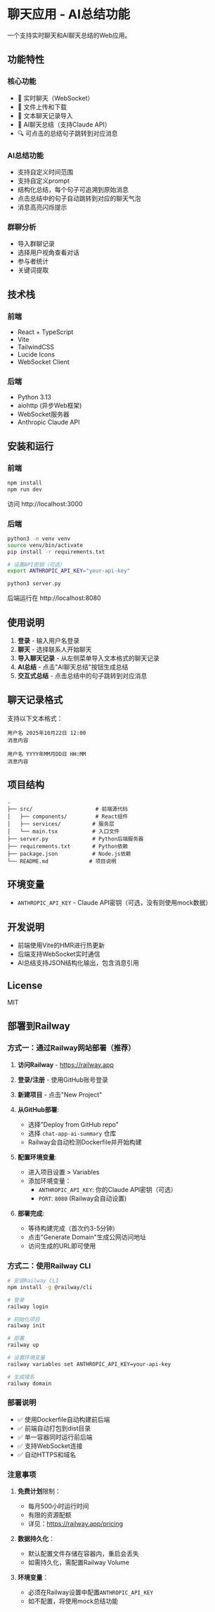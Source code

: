 # 聊天应用 - AI总结功能

一个支持实时聊天和AI聊天总结的Web应用。

## 功能特性

### 核心功能
- 💬 实时聊天（WebSocket）
- 📁 文件上传和下载
- 📝 文本聊天记录导入
- 🤖 AI聊天总结（支持Claude API）
- 🔍 可点击的总结句子跳转到对应消息

### AI总结功能
- 支持自定义时间范围
- 支持自定义prompt
- 结构化总结，每个句子可追溯到原始消息
- 点击总结中的句子自动跳转到对应的聊天气泡
- 消息高亮闪烁提示

### 群聊分析
- 导入群聊记录
- 选择用户视角查看对话
- 参与者统计
- 关键词提取

## 技术栈

### 前端
- React + TypeScript
- Vite
- TailwindCSS
- Lucide Icons
- WebSocket Client

### 后端
- Python 3.13
- aiohttp (异步Web框架)
- WebSocket服务器
- Anthropic Claude API

## 安装和运行

### 前端

```bash
npm install
npm run dev
```

访问 http://localhost:3000

### 后端

```bash
python3 -m venv venv
source venv/bin/activate
pip install -r requirements.txt

# 设置API密钥（可选）
export ANTHROPIC_API_KEY="your-api-key"

python3 server.py
```

后端运行在 http://localhost:8080

## 使用说明

1. **登录** - 输入用户名登录
2. **聊天** - 选择联系人开始聊天
3. **导入聊天记录** - 从左侧菜单导入文本格式的聊天记录
4. **AI总结** - 点击"AI聊天总结"按钮生成总结
5. **交互式总结** - 点击总结中的句子跳转到对应消息

## 聊天记录格式

支持以下文本格式：

```
用户名 2025年10月22日 12:00
消息内容

用户名 YYYY年MM月DD日 HH:MM
消息内容
```

## 项目结构

```
.
├── src/                    # 前端源代码
│   ├── components/         # React组件
│   ├── services/          # 服务层
│   └── main.tsx           # 入口文件
├── server.py              # Python后端服务器
├── requirements.txt       # Python依赖
├── package.json           # Node.js依赖
└── README.md             # 项目说明
```

## 环境变量

- `ANTHROPIC_API_KEY` - Claude API密钥（可选，没有则使用mock数据）

## 开发说明

- 前端使用Vite的HMR进行热更新
- 后端支持WebSocket实时通信
- AI总结支持JSON结构化输出，包含消息引用

## License

MIT

## 部署到Railway

### 方式一：通过Railway网站部署（推荐）

1. **访问Railway** - https://railway.app
2. **登录/注册** - 使用GitHub账号登录
3. **新建项目** - 点击"New Project"
4. **从GitHub部署**:
   - 选择"Deploy from GitHub repo"
   - 选择 `chat-app-ai-summary` 仓库
   - Railway会自动检测Dockerfile并开始构建

5. **配置环境变量**:
   - 进入项目设置 > Variables
   - 添加环境变量：
     - `ANTHROPIC_API_KEY`: 你的Claude API密钥（可选）
     - `PORT`: `8080` (Railway会自动设置)

6. **部署完成**:
   - 等待构建完成（首次约3-5分钟）
   - 点击"Generate Domain"生成公网访问地址
   - 访问生成的URL即可使用

### 方式二：使用Railway CLI

```bash
# 安装Railway CLI
npm install -g @railway/cli

# 登录
railway login

# 初始化项目
railway init

# 部署
railway up

# 设置环境变量
railway variables set ANTHROPIC_API_KEY=your-api-key

# 生成域名
railway domain
```

### 部署说明

- ✅ 使用Dockerfile自动构建前后端
- ✅ 前端自动打包到dist目录
- ✅ 单一容器同时运行前后端
- ✅ 支持WebSocket连接
- ✅ 自动HTTPS和域名

### 注意事项

1. **免费计划**限制：
   - 每月500小时运行时间
   - 有限的资源配额
   - 详见：https://railway.app/pricing

2. **数据持久化**：
   - 默认配置文件存储在容器内，重启会丢失
   - 如需持久化，需配置Railway Volume

3. **环境变量**：
   - 必须在Railway设置中配置`ANTHROPIC_API_KEY`
   - 如不配置，将使用mock总结功能
